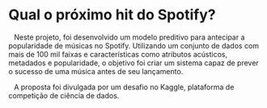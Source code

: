 # Qual o próximo hit do Spotify?
&ensp; Neste projeto, foi desenvolvido um modelo preditivo para antecipar a popularidade de músicas no Spotify. Utilizando um conjunto de dados com mais de 100 mil faixas e características como atributos acústicos, metadados e popularidade, o objetivo foi criar um sistema capaz de prever o sucesso de uma música antes de seu lançamento.

&ensp; A proposta foi divulgada por um desafio no Kaggle, plataforma de competição de ciência de dados.